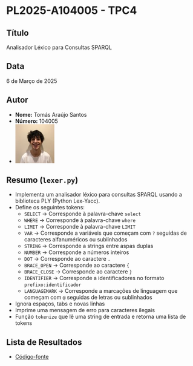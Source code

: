 # PL2025-A104005 - TPC4

## Título
Analisador Léxico para Consultas SPARQL

## Data
6 de Março de 2025

## Autor  
- **Nome:** Tomás Araújo Santos 
- **Número:** 104005
- ![Foto do Autor](../extra/foto.jpeg)

## Resumo (`lexer.py`)

- Implementa um analisador léxico para consultas SPARQL usando a biblioteca PLY (Python Lex-Yacc).
- Define os seguintes tokens:
  - `SELECT` → Corresponde à palavra-chave `select`
  - `WHERE` → Corresponde à palavra-chave `where`
  - `LIMIT` → Corresponde à palavra-chave `LIMIT`
  - `VAR` → Corresponde a variáveis que começam com `?` seguidas de caracteres alfanuméricos ou sublinhados
  - `STRING` → Corresponde a strings entre aspas duplas
  - `NUMBER` → Corresponde a números inteiros
  - `DOT` → Corresponde ao caractere `.`
  - `BRACE_OPEN` → Corresponde ao caractere `{`
  - `BRACE_CLOSE` → Corresponde ao caractere `}`
  - `IDENTIFIER` → Corresponde a identificadores no formato `prefixo:identificador`
  - `LANGUAGEMARK` → Corresponde a marcações de linguagem que começam com `@` seguidas de letras ou sublinhados
- Ignora espaços, tabs e novas linhas
- Imprime uma mensagem de erro para caracteres ilegais
- Função `tokenize` que lê uma string de entrada e retorna uma lista de tokens

## Lista de Resultados
- [Código-fonte](lexer.py)

